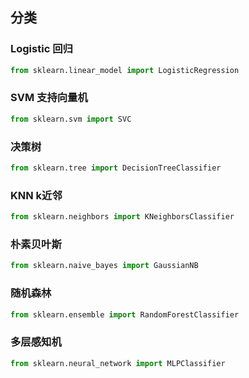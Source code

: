 ## 分类

### Logistic 回归

```python
from sklearn.linear_model import LogisticRegression
```

### SVM 支持向量机

```python
from sklearn.svm import SVC
```

### 决策树

```python
from sklearn.tree import DecisionTreeClassifier
```

### KNN k近邻

```python
from sklearn.neighbors import KNeighborsClassifier
```

### 朴素贝叶斯

```python
from sklearn.naive_bayes import GaussianNB
```

### 随机森林

```python
from sklearn.ensemble import RandomForestClassifier
```

### 多层感知机

```python
from sklearn.neural_network import MLPClassifier
```

